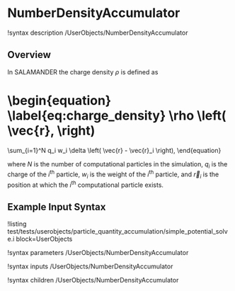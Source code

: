 # NumberDensityAccumulator

!syntax description /UserObjects/NumberDensityAccumulator

## Overview

In SALAMANDER the charge density $\rho$ is defined as

\begin{equation} \label{eq:charge_density}
  \rho
  \left(
    \vec{r}\,
  \right)
   =
  \sum_{i=1}^N
  q_i
  w_i \delta
  \left(
    \vec{r} - \vec{r}_i
  \right),
\end{equation}

where $N$ is the number of computational particles in the simulation, $q_i$ is the charge of the $i^\text{th}$ particle, $w_i$ is the weight of the $i^\text{th}$ particle, and $\vec{r}_i$ is the position at which the $i^\text{th}$ computational particle exists.

## Example Input Syntax

!listing test/tests/userobjects/particle_quantity_accumulation/simple_potential_solve.i block=UserObjects

!syntax parameters /UserObjects/NumberDensityAccumulator

!syntax inputs /UserObjects/NumberDensityAccumulator

!syntax children /UserObjects/NumberDensityAccumulator
